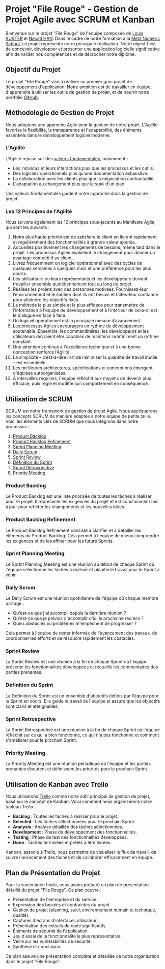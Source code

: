 # Projet "File Rouge" - Gestion de Projet Agile avec SCRUM et Kanban

Bienvenue sur le projet "File Rouge" de l'équipe composée de [Louis KUSTER](https://github.com/Macbeth57) et [Necati HAN](http://github.com/nedjo90). Dans le cadre de notre formation à la [Metz Numeric School](https://www.metz-numerique.fr/fr), ce projet représente notre principale réalisation. Notre objectif est de concevoir, développer et présenter une application logicielle significative afin de valider nos compétences et de décrocher notre diplôme.

## Objectif du Projet

Le projet "File Rouge" vise à réaliser un premier gros projet de développement d'application. Notre ambition est de travailler en équipe, d'apprendre à utiliser les outils de gestion de projet, et de nourrir notre portfolio [GitHub](https://github.com/).

## Méthodologie de Gestion de Projet

Nous adoptons une approche Agile pour la gestion de notre projet. L'Agilité favorise la flexibilité, la transparence et l'adaptabilité, des éléments essentiels dans le développement logiciel moderne.

### L'Agilité

L'Agilité repose sur des [valeurs fondamentales](http://agilemanifesto.org/iso/fr/manifesto.html), notamment :
- Les individus et leurs interactions plus que les processus et les outils.
- Des logiciels opérationnels plus qu'une documentation exhaustive.
- La collaboration avec les clients plus que la négociation contractuelle.
- L'adaptation au changement plus que le suivi d'un plan.

Ces valeurs fondamentales guident notre approche dans la gestion de projet.

### Les 12 Principes de l'Agilité

Nous suivons également les 12 principes sous-jacents au Manifeste Agile, qui sont les suivants :

1. Notre plus haute priorité est de satisfaire le client
en livrant rapidement et régulièrement des fonctionnalités
à grande valeur ajoutée.
2. Accueillez positivement les changements de besoins,
même tard dans le projet. Les processus Agiles
exploitent le changement pour donner un avantage
compétitif au client.
3. Livrez fréquemment un logiciel opérationnel avec des
cycles de quelques semaines à quelques mois et une
préférence pour les plus courts.
4. Les utilisateurs ou leurs représentants et les
développeurs doivent travailler ensemble quotidiennement
tout au long du projet.
5. Réalisez les projets avec des personnes motivées.
Fournissez-leur l’environnement et le soutien dont ils
ont besoin et faites-leur confiance pour atteindre les
objectifs fixés.
6. La méthode la plus simple et la plus efficace pour
transmettre de l’information à l'équipe de développement
et à l’intérieur de celle-ci est le dialogue en face à face.
7. Un logiciel opérationnel est la principale mesure d’avancement.
8. Les processus Agiles encouragent un rythme de développement
soutenable. Ensemble, les commanditaires, les développeurs
et les utilisateurs devraient être capables de maintenir
indéfiniment un rythme constant.
9. Une attention continue à l'excellence technique et
à une bonne conception renforce l’Agilité.
10. La simplicité – c’est-à-dire l’art de minimiser la
quantité de travail inutile – est essentielle.
11. Les meilleures architectures, spécifications et
conceptions émergent d'équipes autoorganisées.
12. À intervalles réguliers, l'équipe réfléchit aux moyens
de devenir plus efficace, puis règle et modifie son
comportement en conséquence.

## Utilisation de SCRUM

SCRUM est notre framework de gestion de projet Agile. Nous appliquerons les concepts SCRUM de manière adaptée à notre équipe de petite taille. Voici les éléments clés de SCRUM que nous intégrons dans notre processus :

1. [Product Backlog](#product-backlog)
2. [Product Backlog Refinement](#product-backlog-refinement)
3. [Sprint Planning Meeting](#sprint-planning-meeting)
4. [Daily Scrum](#daily-scrum)
5. [Sprint Review](#sprint-review)
6. [Définition du Sprint](#définition-du-sprint)
7. [Sprint Retrospective](#sprint-retrospective)
8. [Priority Meeting](#priority-meeting)

### Product Backlog

Le Product Backlog est une liste priorisée de toutes les tâches à réaliser pour le projet. Il représente les exigences du projet et est constamment mis à jour pour refléter les changements et les nouvelles idées.

### Product Backlog Refinement

Le Product Backlog Refinement consiste à clarifier et à détailler les éléments du Product Backlog. Cela permet à l'équipe de mieux comprendre les exigences et de les affiner pour les futurs Sprints.

### Sprint Planning Meeting

Le Sprint Planning Meeting est une réunion au début de chaque Sprint où l'équipe sélectionne les tâches à réaliser et planifie le travail pour le Sprint à venir.

### Daily Scrum

Le Daily Scrum est une réunion quotidienne de l'équipe où chaque membre partage :
- Qu'est-ce que j'ai accompli depuis la dernière réunion ?
- Qu'est-ce que je prévois d'accomplir d'ici la prochaine réunion ?
- Quels obstacles ou problèmes m'empêchent de progresser ?

Cela permet à l'équipe de rester informée de l'avancement des travaux, de coordonner les efforts et de résoudre rapidement les obstacles.

### Sprint Review

La Sprint Review est une réunion à la fin de chaque Sprint où l'équipe présente les fonctionnalités développées et recueille les commentaires des parties prenantes.

### Définition du Sprint

La Définition du Sprint est un ensemble d'objectifs définis par l'équipe pour le Sprint en cours. Elle guide le travail de l'équipe et assure que les objectifs sont clairs et atteignables.

### Sprint Retrospective

La Sprint Retrospective est une réunion à la fin de chaque Sprint où l'équipe réfléchit sur ce qui a bien fonctionné, ce qui n'a pas fonctionné et comment s'améliorer pour le prochain Sprint.

### Priority Meeting

La Priority Meeting est une réunion périodique où l'équipe et les parties prenantes discutent et définissent les priorités pour le prochain Sprint.

## Utilisation de Kanban avec Trello

Nous utiliserons [Trello](https://trello.com/) comme notre outil principal de gestion de projet, basé sur le concept de Kanban. Voici comment nous organiserons notre tableau Trello :

- **Backlog** : Toutes les tâches à réaliser pour le projet.
- **Selected** : Les tâches sélectionnées pour le prochain Sprint.
- **Analysis** : Analyse détaillée des tâches sélectionnées.
- **Development** : Phase de développement des fonctionnalités.
- **Testing** : Phase de test des fonctionnalités développées.
- **Done** : Tâches terminées et prêtes à être livrées.

Kanban, associé à Trello, nous permettra de visualiser le flux de travail, de suivre l'avancement des tâches et de collaborer efficacement en équipe.

## Plan de Présentation du Projet

Pour la soutenance finale, nous avons préparé un plan de présentation détaillé du projet "File Rouge". Ce plan couvre :

- Présentation de l'entreprise et du service.
- Expression des besoins et contraintes du projet.
- Gestion de projet (planning, suivi, environnement humain et technique, qualité).
- Captures d'écrans d'interfaces utilisateur.
- Présentation des extraits de code significatifs.
- Éléments de sécurité de l'application.
- Jeu d'essai de la fonctionnalité la plus représentative.
- Veille sur les vulnérabilités de sécurité.
- Synthèse et conclusion.

Ce plan assure une présentation complète et détaillée de notre organisation dans le projet "File Rouge".
